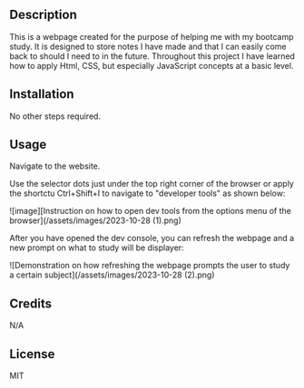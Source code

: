 
## Description

This is a webpage created for the purpose of helping me with my bootcamp study. It is designed to store notes I have made and that I can easily come back to should I need to in the future.
Throughout this project I have learned how to apply Html, CSS, but especially JavaScript concepts at a basic level.

## Installation

No other steps required.

## Usage

Navigate to the website.

Use the selector dots just under the top right corner of the browser or apply the shortctu Ctrl+Shift+I to navigate to "developer tools" as shown below:

![image][Instruction on how to open dev tools from the options menu of the browser](/assets/images/2023-10-28 (1).png)

After you have opened the dev console, you can refresh the webpage and a new prompt on what to study will be displayer:

![Demonstration on how refreshing the webpage prompts the user to study a certain subject](/assets/images/2023-10-28 (2).png)

## Credits

N/A

## License

MIT
